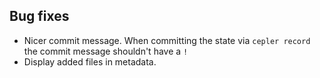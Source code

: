 ## Bug fixes
- Nicer commit message.  When committing the state via `cepler record` the commit message shouldn't have a `!`
- Display added files in metadata.
